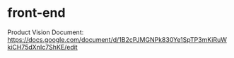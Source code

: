 # front-end

Product Vision Document:
https://docs.google.com/document/d/1B2cPJMGNPk830Ye1SpTP3mKiRuWkiCH75dXnIc7ShKE/edit
